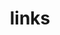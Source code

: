 ---
title: links
links:
  - title: Github
    description: Here you can see what coding I am doing
    website: https://github.com/theintegrative
    image: brand-github-big.png
  - title: LinkedIn
    description: You can contact me here as a professional
    website: https://www.linkedin.com/in/brightly/
    image: brand-linkedin-big.png
  - title: Youtube
    description: Soon
    website: https://www.youtube.com/@theintegrative
    image: brand-youtube-big.png
  - title: Twitch
    description: Soon 
    website: https://www.twitch.tv/theintegrative
    image: brand-twitch-big.png
menu:
    main: 
        weight: 4
        params:
            icon: link
comments: false
readingTime: false
license: false
---